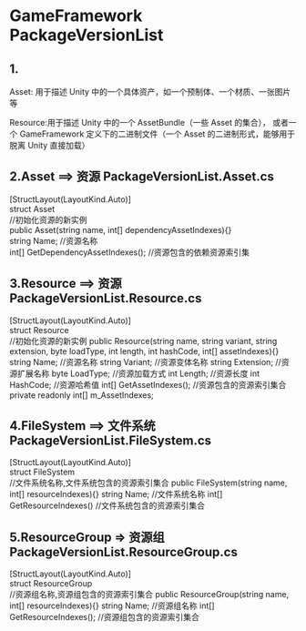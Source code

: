 # GameFramework PackageVersionList

## 1.
Asset: 用于描述 Unity 中的一个具体资产，如一个预制体、一个材质、一张图片等

Resource:用于描述 Unity 中的一个 AssetBundle（一些 Asset 的集合），
或者一个 GameFramework 定义下的二进制文件（一个 Asset 的二进制形式，能够用于脱离 Unity 直接加载）
	
## 2.Asset ==> 资源 PackageVersionList.Asset.cs  

[StructLayout(LayoutKind.Auto)]    
struct Asset  
	//初始化资源的新实例  
	public Asset(string name, int[] dependencyAssetIndexes){}  
	string Name;							//资源名称  
	int[] GetDependencyAssetIndexes();		//资源包含的依赖资源索引集  
	
## 3.Resource ==> 资源 PackageVersionList.Resource.cs  

[StructLayout(LayoutKind.Auto)]  
struct Resource  
	//初始化资源的新实例
	public Resource(string name, string variant, string extension, byte loadType, int length, int hashCode, int[] assetIndexes){}
	string Name;				//资源名称
	string Variant;				//资源变体名称
	string Extension;			//资源扩展名称
	byte LoadType;				//资源加载方式
	int Length;					//资源长度
	int HashCode;				//资源哈希值
	int[] GetAssetIndexes();	//资源包含的资源索引集合 private readonly int[] m_AssetIndexes;

## 4.FileSystem ==> 文件系统 PackageVersionList.FileSystem.cs

[StructLayout(LayoutKind.Auto)]  
struct FileSystem  
	//文件系统名称,文件系统包含的资源索引集合
	public FileSystem(string name, int[] resourceIndexes){}
	string Name;					//文件系统名称
	int[] GetResourceIndexes()		//文件系统包含的资源索引集合

## 5.ResourceGroup => 资源组 PackageVersionList.ResourceGroup.cs

[StructLayout(LayoutKind.Auto)]  
struct ResourceGroup	
	//资源组名称,资源组包含的资源索引集合
	public ResourceGroup(string name, int[] resourceIndexes){}
	string Name;					//资源组名称
	int[] GetResourceIndexes();		//资源组包含的资源索引集合

